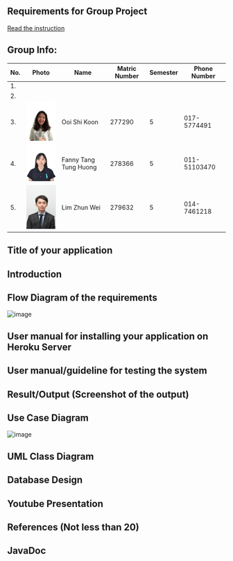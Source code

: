 ## Requirements for Group Project
[Read the instruction](https://github.com/STIW3054-A221/class-activity-soc/blob/main/GroupProject.md)

## Group Info:
| No. | Photo                                      | Name                  | Matric Number | Semester | Phone Number |
| ------------- |--------------------------------------------|-----------------------|---------------|----------|--------------|
|1.|                                            |                       |               |          |              |
|2.|                                            |                       |               |          |              |
|3.| <img src= "images/shi_koon.jpg" width=100> | Ooi Shi Koon          | 277290        | 5        | 017-5774491  |
|4.| <img src= "images/fanny.jpg" width=100>    | Fanny Tang Tung Huong | 278366        | 5        | 011-51103470 |
|5.| <img src= "images/zhun_wei.JPG" width=100> | Lim Zhun Wei          | 279632        | 5        | 014-7461218  |

## Title of your application
## Introduction
## Flow Diagram of the requirements
![image](https://user-images.githubusercontent.com/73087918/201609578-53778479-85ee-4668-a786-b1b7467b81fd.png)

## User manual for installing your application on Heroku Server
## User manual/guideline for testing the system
## Result/Output (Screenshot of the output)
## Use Case Diagram
![image](https://user-images.githubusercontent.com/73087918/201609653-8274050a-81b4-4f53-a7f3-3c5bc3708d61.png)

## UML Class Diagram
## Database Design
## Youtube Presentation
## References (Not less than 20)
## JavaDoc
